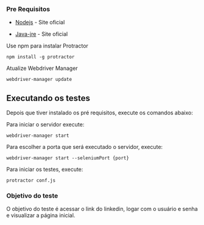 ### Pre Requisitos

* [Nodejs](https://nodejs.org/en/download/) - Site oficial

* [Java-jre](https://www.oracle.com/technetwork/pt/java/javase/downloads/jre8-downloads-2133155.html) - Site oficial


Use npm para instalar Protractor 

```
npm install -g protractor
```

Atualize Webdriver Manager

```
webdriver-manager update
```

## Executando os testes

Depois que tiver instalado os pré requisitos, execute os comandos abaixo:

Para iniciar o servidor execute:

```
webdriver-manager start
```
Para escolher a porta que será executado o servidor, execute:
```
webdriver-manager start --seleniumPort {port}
```
Para iniciar os testes, execute:
```
protractor conf.js
```

### Objetivo do teste

O objetivo do teste é acessar o link do linkedin, logar com o usuário e senha e visualizar a página inicial.
